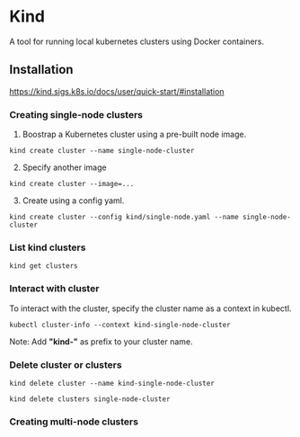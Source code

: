 # Kind
A tool for running local kubernetes clusters using Docker containers. 

## Installation
https://kind.sigs.k8s.io/docs/user/quick-start/#installation


### Creating single-node clusters

1. Boostrap a Kubernetes cluster using a pre-built node image.
````
kind create cluster --name single-node-cluster
````

2. Specify another image
````
kind create cluster --image=...
````

3. Create using a config yaml.
````
kind create cluster --config kind/single-node.yaml --name single-node-cluster
````

### List kind clusters
````
kind get clusters
````

### Interact with cluster
To interact with the cluster, specify the cluster name as a context in kubectl.

````
kubectl cluster-info --context kind-single-node-cluster
````
Note: Add <b>"kind-"</b> as prefix to your cluster name.


### Delete cluster or clusters
````
kind delete cluster --name kind-single-node-cluster
````
````
kind delete clusters single-node-cluster
````

### Creating multi-node clusters